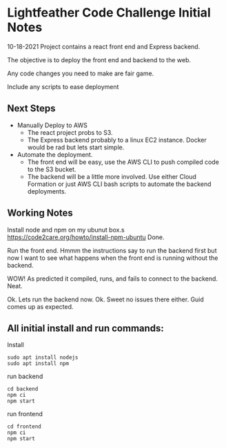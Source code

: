 # Lightfeather Code Challenge Initial Notes
10-18-2021
Project contains a react front end and Express backend.

The objective is to deploy the front end and backend to the web.

Any code changes you need to make are fair game.

Include any scripts to ease deployment

## Next Steps

* Manually Deploy to AWS
  * The react project probs to S3.
  * The Express backend probably to a linux EC2 instance. Docker would be rad but lets start simple.
* Automate the deployment. 
  * The front end will be easy, use the AWS CLI to push compiled code to the S3 bucket.
  * The backend will be a little more involved. Use either Cloud Formation or just AWS CLI bash scripts to automate the backend deployments.

## Working Notes
Install node and npm on my ubunut box.s
https://code2care.org/howto/install-npm-ubuntu
Done.

Run the front end.
Hmmm the instructions say to run the backend first but now I want to see what happens when the front end is running without the backend.

WOW! As predicted it compiled, runs, and fails to connect to the backend. Neat.

Ok. Lets run the backend now.
Ok. Sweet no issues there either. Guid comes up as expected.


## All initial install and run commands:
Install
```
sudo apt install nodejs
sudo apt install npm
```

run backend
```
cd backend
npm ci
npm start
```

run frontend
```
cd frontend
npm ci
npm start
```
